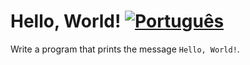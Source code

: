 # Hello, World! [![Português](https://github.com/daltonserey/FlagKit/raw/master/Assets/PNG/BR.png)](hello.pt.md)

Write a program that prints the message `Hello, World!`.
